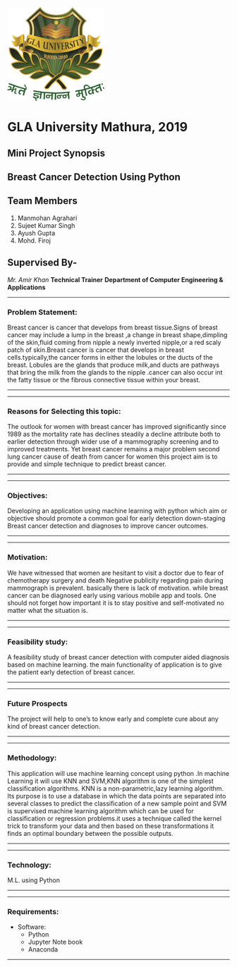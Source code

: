 ![University Logo](https://github.com/firoj998/Breast-Cancer-Detection/blob/master/images/uni_logo.png)
# GLA University Mathura, 2019
## Mini Project Synopsis
## Breast Cancer Detection Using Python
## Team Members
1. Manmohan Agrahari
2. Sujeet Kumar Singh
3. Ayush Gupta
4. Mohd. Firoj

## Supervised By-
_Mr. Amir Khan_
**Technical Trainer**
**Department of Computer Engineering & Applications**

___
### Problem Statement:

 Breast cancer is cancer that develops from breast tissue.Signs of breast cancer may include
a lump in the breast ,a change in breast shape,dimpling of the skin,fluid coming from nipple
a newly inverted nipple,or a red scaly patch of skin.Breast cancer is cancer that develops in
breast cells.typically,the cancer forms in either the lobules or the ducts of the breast. Lobules
are the glands that produce milk,and ducts are pathways that bring the milk from the glands
to the nipple .cancer can also occur int the fatty tissue or the fibrous connective tissue within
your breast.
___
___
### Reasons for Selecting this topic:

 The outlook for women with breast cancer has improved significantly since 1989 as the
mortality rate has declines steadily a decline attribute both to earlier detection through
wider use of a mammography screening and to improved treatments. Yet breast cancer
remains a major problem second lung cancer cause of death from cancer for women this
project aim is to provide and simple technique to predict breast cancer.
___
___
### Objectives:

 Developing an application using machine learning with python which aim or objective
should promote a common goal for early detection down-staging Breast cancer detection
and diagnoses to improve cancer outcomes.
___
___
### Motivation:

 We have witnessed that women are hesitant to visit a doctor due to fear of
chemotherapy surgery and death Negative publicity regarding pain during mammograph
is prevalent. basically there is lack of motivation. while breast cancer can be diagnosed
early using various mobile app and tools. One should not forget how important it is to
stay positive and self-motivated no matter what the situation is.
___
___
### Feasibility study:

 A feasibility study of breast cancer detection with computer aided diagnosis based on
machine learning. the main functionality of application is to give the patient early detection
of breast cancer.
___
___
### Future Prospects

 The project will help to one’s to know early and complete cure about any kind of breast
cancer detection.
___
___
### Methodology:

 This application will use machine learning concept using python .In machine Learning it
will use KNN and SVM,KNN algorithm is one of the simplest classification algorithms.
KNN is a non-parametric,lazy learning algorithm. Its purpose is to use a database in which
the data points are separated into several classes to predict the classification of a new sample
point and SVM is supervised machine learning algorithm which can be used for classification
or regression problems.it uses a technique called the kernel trick to transform your data
and then based on these transformations it finds an optimal boundary between the possible
outputs.
___
___
### Technology:

M.L. using Python
___
___
### Requirements:

 * Software:
   * Python
   * Jupyter Note book
   * Anaconda
___
